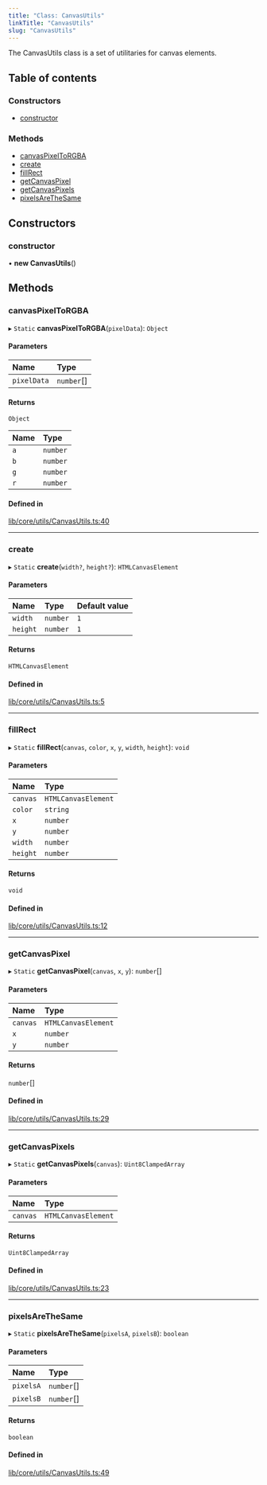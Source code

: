 ```yaml
---
title: "Class: CanvasUtils"
linkTitle: "CanvasUtils"
slug: "CanvasUtils"
---
```


The CanvasUtils class is a set of utilitaries for canvas elements.

## Table of contents

### Constructors

- [constructor](CanvasUtils.md#constructor)

### Methods

- [canvasPixelToRGBA](CanvasUtils.md#canvaspixeltorgba)
- [create](CanvasUtils.md#create)
- [fillRect](CanvasUtils.md#fillrect)
- [getCanvasPixel](CanvasUtils.md#getcanvaspixel)
- [getCanvasPixels](CanvasUtils.md#getcanvaspixels)
- [pixelsAreTheSame](CanvasUtils.md#pixelsarethesame)

## Constructors

### constructor

• **new CanvasUtils**()

## Methods

### canvasPixelToRGBA

▸ `Static` **canvasPixelToRGBA**(`pixelData`): `Object`

#### Parameters

| Name | Type |
| :------ | :------ |
| `pixelData` | `number`[] |

#### Returns

`Object`

| Name | Type |
| :------ | :------ |
| `a` | `number` |
| `b` | `number` |
| `g` | `number` |
| `r` | `number` |

#### Defined in

[lib/core/utils/CanvasUtils.ts:40](https://github.com/thetinyspark/barista/blob/e2c447e4/lib/core/utils/CanvasUtils.ts#L40)

___

### create

▸ `Static` **create**(`width?`, `height?`): `HTMLCanvasElement`

#### Parameters

| Name | Type | Default value |
| :------ | :------ | :------ |
| `width` | `number` | `1` |
| `height` | `number` | `1` |

#### Returns

`HTMLCanvasElement`

#### Defined in

[lib/core/utils/CanvasUtils.ts:5](https://github.com/thetinyspark/barista/blob/e2c447e4/lib/core/utils/CanvasUtils.ts#L5)

___

### fillRect

▸ `Static` **fillRect**(`canvas`, `color`, `x`, `y`, `width`, `height`): `void`

#### Parameters

| Name | Type |
| :------ | :------ |
| `canvas` | `HTMLCanvasElement` |
| `color` | `string` |
| `x` | `number` |
| `y` | `number` |
| `width` | `number` |
| `height` | `number` |

#### Returns

`void`

#### Defined in

[lib/core/utils/CanvasUtils.ts:12](https://github.com/thetinyspark/barista/blob/e2c447e4/lib/core/utils/CanvasUtils.ts#L12)

___

### getCanvasPixel

▸ `Static` **getCanvasPixel**(`canvas`, `x`, `y`): `number`[]

#### Parameters

| Name | Type |
| :------ | :------ |
| `canvas` | `HTMLCanvasElement` |
| `x` | `number` |
| `y` | `number` |

#### Returns

`number`[]

#### Defined in

[lib/core/utils/CanvasUtils.ts:29](https://github.com/thetinyspark/barista/blob/e2c447e4/lib/core/utils/CanvasUtils.ts#L29)

___

### getCanvasPixels

▸ `Static` **getCanvasPixels**(`canvas`): `Uint8ClampedArray`

#### Parameters

| Name | Type |
| :------ | :------ |
| `canvas` | `HTMLCanvasElement` |

#### Returns

`Uint8ClampedArray`

#### Defined in

[lib/core/utils/CanvasUtils.ts:23](https://github.com/thetinyspark/barista/blob/e2c447e4/lib/core/utils/CanvasUtils.ts#L23)

___

### pixelsAreTheSame

▸ `Static` **pixelsAreTheSame**(`pixelsA`, `pixelsB`): `boolean`

#### Parameters

| Name | Type |
| :------ | :------ |
| `pixelsA` | `number`[] |
| `pixelsB` | `number`[] |

#### Returns

`boolean`

#### Defined in

[lib/core/utils/CanvasUtils.ts:49](https://github.com/thetinyspark/barista/blob/e2c447e4/lib/core/utils/CanvasUtils.ts#L49)

